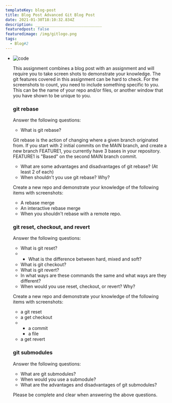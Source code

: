 ```yaml
---
templateKey: blog-post
title: Blog Post Advanced Git Blog Post
date: 2021-01-30T18:10:32.834Z
description: _____________________________
featuredpost: false
featuredimage: /img/gitlogo.png
tags:
  - Blog#2
---
```

* ![code](/img/gitlogo.png "code")

  This assignment combines a blog post with an assignment and will require you to take screen shots to demonstrate your knowledge. The git features covered in this assignment can be hard to check. For the screenshots to count, you need to include something specific to you. This can be the name of your repo and/or files, or another window that you have shown to be unique to you.

  ### git rebase

  Answer the following questions:

  * What is git rebase?

  Git rebase is the action of changing where a given branch originated from. If you start with 2 initial commits on the MAIN branch, and create a new branch FEATURE1, you currently have 3 bases in your repository. FEATURE1 is "Based" on the second MAIN branch commit. 

  * What are some advantages and disadvantages of git rebase? (At least 2 of each)
  * When shouldn't you use git rebase? Why?

  Create a new repo and demonstrate your knowledge of the following items with screenshots:

  * A rebase merge
  * An interactive rebase merge
  * When you shouldn't rebase with a remote repo.

  ### git reset, checkout, and revert

  Answer the following questions:

  * What is git reset?
  * * What is the difference between hard, mixed and soft?
  * What is git checkout?
  * What is git revert?
  * In what ways are these commands the same and what ways are they different?
  * When would you use reset, checkout, or revert? Why?

  Create a new repo and demonstrate your knowledge of the following items with screenshots:

  * a git reset
  * a get checkout
  * * a commit
    * a file
  * a get revert

  ### git submodules

  Answer the following questions:

  * What are git submodules?
  * When would you use a submodule?
  * What are the advantages and disadvantages of git submodules?

  Please be complete and clear when answering the above questions.